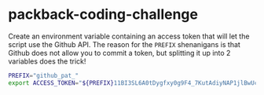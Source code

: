 # packback-coding-challenge

Create an environment variable containing an access token that will let the script use the Github API. The reason for the `PREFIX` shenanigans is that Github does not allow you to commit a token, but splitting it up into 2 variables does the trick!
```bash
PREFIX="github_pat_"
export ACCESS_TOKEN="${PREFIX}11BI3SL6A0tDygfxy0g9F4_7KutAdiyNAP1jlBwUcTaF1cDNw9eDciZ7OEkWrk6t6bOJQXVJYRW5S38WRl"
```
